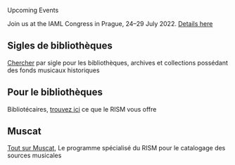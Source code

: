 <article class="notification is-warning is-light">
    <p class="has-text-weight-semibold">Upcoming Events</p>
    <p>Join us at the IAML Congress in Prague, 24–29 July 2022. <a href="/publications/iaml-congresses/2022.html">Details here</a></p>
</article>

## Sigles de bibliothèques

[Chercher](/community/sigla.html) par sigle pour les bibliothèques, archives et collections possédant des fonds musicaux historiques

## Pour le bibliothèques

Bibliotécaires, [trouvez ici](/organization/rism-for-libraries.html) ce que le RISM vous offre

## Muscat

[Tout sur Muscat](/community/muscat.html), Le programme spécialisé du RISM pour le catalogage des sources musicales
